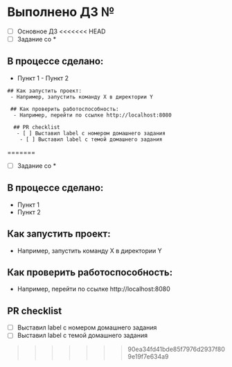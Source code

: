 # Выполнено ДЗ №

 - [ ] Основное ДЗ
<<<<<<< HEAD
  - [ ] Задание со *

  ## В процессе сделано:
   - Пункт 1
    - Пункт 2

    ## Как запустить проект:
     - Например, запустить команду X в директории Y

     ## Как проверить работоспособность:
      - Например, перейти по ссылке http://localhost:8080

      ## PR checklist
       - [ ] Выставил label с номером домашнего задания
        - [ ] Выставил label с темой домашнего задания
=======
 - [ ] Задание со *

## В процессе сделано:
 - Пункт 1
 - Пункт 2

## Как запустить проект:
 - Например, запустить команду X в директории Y

## Как проверить работоспособность:
 - Например, перейти по ссылке http://localhost:8080

## PR checklist
 - [ ] Выставил label с номером домашнего задания
 - [ ] Выставил label с темой домашнего задания
>>>>>>> 90ea34fd41bde85f7976d2937f809e19f7e634a9
